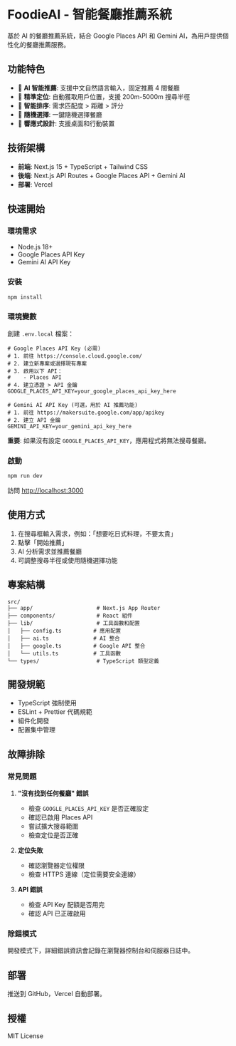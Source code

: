 # FoodieAI - 智能餐廳推薦系統

基於 AI 的餐廳推薦系統，結合 Google Places API 和 Gemini AI，為用戶提供個性化的餐廳推薦服務。

## 功能特色

- 🤖 **AI 智能推薦**: 支援中文自然語言輸入，固定推薦 4 間餐廳
- 📍 **精準定位**: 自動獲取用戶位置，支援 200m-5000m 搜尋半徑
- 🎯 **智能排序**: 需求匹配度 > 距離 > 評分
- 🎲 **隨機選擇**: 一鍵隨機選擇餐廳
- 📱 **響應式設計**: 支援桌面和行動裝置

## 技術架構

- **前端**: Next.js 15 + TypeScript + Tailwind CSS
- **後端**: Next.js API Routes + Google Places API + Gemini AI
- **部署**: Vercel

## 快速開始

### 環境需求

- Node.js 18+
- Google Places API Key
- Gemini AI API Key

### 安裝

```bash
npm install
```

### 環境變數

創建 `.env.local` 檔案：

```env
# Google Places API Key (必需)
# 1. 前往 https://console.cloud.google.com/
# 2. 建立新專案或選擇現有專案
# 3. 啟用以下 API：
#    - Places API
# 4. 建立憑證 > API 金鑰
GOOGLE_PLACES_API_KEY=your_google_places_api_key_here

# Gemini AI API Key (可選，用於 AI 推薦功能)
# 1. 前往 https://makersuite.google.com/app/apikey
# 2. 建立 API 金鑰
GEMINI_API_KEY=your_gemini_api_key_here
```

**重要**: 如果沒有設定 `GOOGLE_PLACES_API_KEY`，應用程式將無法搜尋餐廳。

### 啟動

```bash
npm run dev
```

訪問 [http://localhost:3000](http://localhost:3000)

## 使用方式

1. 在搜尋框輸入需求，例如：「想要吃日式料理，不要太貴」
2. 點擊「開始推薦」
3. AI 分析需求並推薦餐廳
4. 可調整搜尋半徑或使用隨機選擇功能

## 專案結構

```
src/
├── app/                    # Next.js App Router
├── components/             # React 組件
├── lib/                    # 工具函數和配置
│   ├── config.ts          # 應用配置
│   ├── ai.ts              # AI 整合
│   ├── google.ts          # Google API 整合
│   └── utils.ts           # 工具函數
└── types/                  # TypeScript 類型定義
```

## 開發規範

- TypeScript 強制使用
- ESLint + Prettier 代碼規範
- 組件化開發
- 配置集中管理

## 故障排除

### 常見問題

1. **"沒有找到任何餐廳" 錯誤**

     - 檢查 `GOOGLE_PLACES_API_KEY` 是否正確設定
     - 確認已啟用 Places API
     - 嘗試擴大搜尋範圍
     - 檢查定位是否正確

2. **定位失敗**

   - 確認瀏覽器定位權限
   - 檢查 HTTPS 連線（定位需要安全連線）

3. **API 錯誤**
   - 檢查 API Key 配額是否用完
   - 確認 API 已正確啟用

### 除錯模式

開發模式下，詳細錯誤資訊會記錄在瀏覽器控制台和伺服器日誌中。

## 部署

推送到 GitHub，Vercel 自動部署。

## 授權

MIT License
